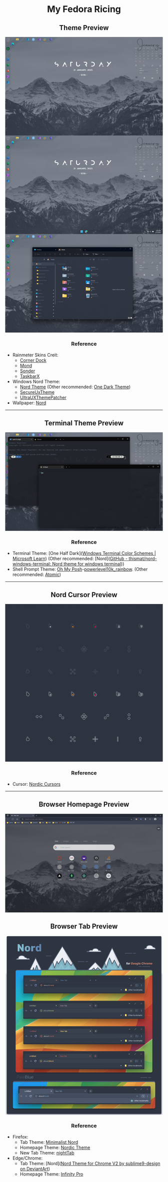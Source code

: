 <h1 align="center">My Fedora Ricing</h1>

<h2 align="center">Theme Preview</h2>

![Ricing](README.assets/Windows_Ricing.png)

<h3 align="center">Reference</h3>

- Rainmeter Skins Creit: 
	- [Corner Dock](https://www.deviantart.com/sinndbad/art/Corner-Dock-839311234)
	- [Mond](https://www.deviantart.com/illu90/art/Minimalist-Desktop-880464406)
	- [Sonder](https://www.deviantart.com/michaelpurses/art/Sonder-Rainmeter-skin-838147223)
	- [TaskbarX](https://github.com/ChrisAnd1998/TaskbarX)
- Windows Nord Theme: 
	- [Nord Theme](https://www.deviantart.com/niivu/art/NORD-for-Windows-11-22H2-928730071) (Other recommended: [One Dark Theme](https://www.deviantart.com/niivu/art/One-Dark-Pro-for-Windows-11-22H2-930312689))
	- [SecureUxTheme](https://github.com/namazso/SecureUxTheme)
	- [UltraUXThemePatcher](https://mhoefs.eu/software_uxtheme.php?ref=syssel&lang=en)
- Wallpaper: [Nord](https://raw.githubusercontent.com/Sang-Buster/Picgo-Github/main/img/Nord/Nord_Mt.jpeg)

---

<h2 align="center">Terminal Theme Preview</h2>

![Nord_Cursor](README.assets/Terminal_preview.png)

<h3 align="center">Reference</h3>

- Terminal Theme: [One Half Dark]([Windows Terminal Color Schemes | Microsoft Learn](https://learn.microsoft.com/en-us/windows/terminal/customize-settings/color-schemes#one-half-dark)) (Other recommended: [Nord]([GitHub - thismat/nord-windows-terminal: Nord theme for windows terminal](https://github.com/thismat/nord-windows-terminal)))
- Shell Prompt Theme: [Oh My Posh](https://github.com/jandedobbeleer/oh-my-posh)-[powerlevel10k_rainbow](https://ohmyposh.dev/docs/themes#powerlevel10k_rainbow). (Other recommended: [Atomic](https://ohmyposh.dev/docs/themes#atomic))

---

<h2 align="center">Nord Cursor Preview</h2>

![Nord_Cursor](README.assets/Cursor_preview.png)

<h3 align="center">Reference</h3>

- Cursor: [Nordic Cursors](https://www.gnome-look.org/p/1662218/)

---

<h2 align="center">Browser Homepage Preview</h2>

![Nord_Cursor](README.assets/Browser_preview.png)

<h2 align="center">Browser Tab Preview</h2>

![Nord_Cursor](README.assets/Tab_preview.png)

<h3 align="center">Reference</h3>

- Firefox: 
	- Tab Theme: [Minimalist Nord](https://github.com/canbeardig/MinimalistFox)
  	- Homepage Theme: [Nordic Theme](https://github.com/EliverLara/firefox-nordic-theme)
  	- New Tab Theme: [nightTab](https://addons.mozilla.org/en-US/firefox/addon/nighttab/)
- Edge/Chrome: 
	- Tab Theme: [Nord]([Nord Theme for Chrome V2 by sublime9-design on DeviantArt](https://www.deviantart.com/sublime9-design/art/Nord-Theme-for-Chrome-V2-837463227))
	- Homepage Theme: [Infinity Pro](https://github.com/EliverLara/firefox-nordic-theme)
